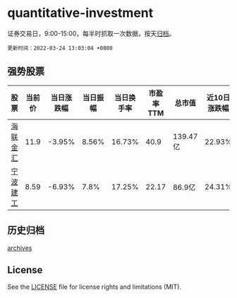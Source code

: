 # quantitative-investment

证券交易日，9:00-15:00，每半时抓取一次数据，按天[归档](archives)。

`更新时间：2022-03-24 13:03:04 +0800`

## 强势股票

|股票|当前价|当日涨跌幅|当日振幅|当日换手率|市盈率TTM|总市值|近10日涨跌幅|
|----|----|----|----|----|----|----|----|
|[海联金汇](https://xueqiu.com/S/SZ002537)|11.9|-3.95%|8.56%|16.73%|40.9|139.47亿|22.93%|
|[宁波建工](https://xueqiu.com/S/SH601789)|8.59|-6.93%|7.8%|17.25%|22.17|86.9亿|24.31%|

## 历史归档

[archives](archives)

## License

See the [LICENSE](LICENSE) file for license rights and limitations (MIT).